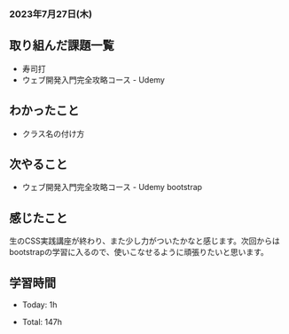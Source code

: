 ### 2023年7月27日(木)

## 取り組んだ課題一覧

- 寿司打
- ウェブ開発入門完全攻略コース - Udemy

## わかったこと

- クラス名の付け方

## 次やること

- ウェブ開発入門完全攻略コース - Udemy bootstrap

## 感じたこと

生のCSS実践講座が終わり、また少し力がついたかなと感じます。次回からはbootstrapの学習に入るので、使いこなせるように頑張りたいと思います。

## 学習時間

- Today: 1h

- Total: 147h


